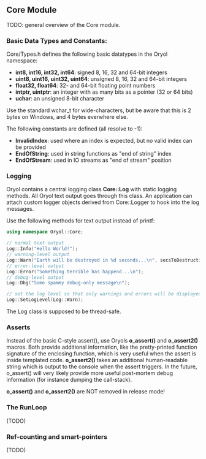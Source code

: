 ## Core Module

TODO: general overview of the Core module.

### Basic Data Types and Constants:

Core/Types.h defines the following basic datatypes in the Oryol namespace:

* **int8, int16, int32, int64**: signed 8, 16, 32 and 64-bit integers
* **uint8, uint16, uint32, uint64**: unsigned 8, 16, 32 and 64-bit integers
* **float32, float64**: 32- and 64-bit floating point numbers
* **intptr, uintptr**: an integer with as many bits as a pointer (32 or 64 bits)
* **uchar**: an unsigned 8-bit character

Use the standard wchar_t for wide-characters, but be aware that this is 2 bytes on Windows, and 4 bytes everwhere else.

The following constants are defined (all resolve to -1):

* **InvalidIndex**: used where an index is expected, but no valid index can be provided
* **EndOfString**: used in string functions as "end of string" index
* **EndOfStream**: used in IO streams as "end of stream" position

### Logging

Oryol contains a central logging class **Core::Log** with static logging methods. All Oryol text output goes through
this class. An application can attach custom logger objects derived from Core::Logger to hook into the log messages.

Use the following methods for text output instead of printf:

```cpp
using namespace Oryol::Core;

// normal text output
Log::Info("Hello World!");
// warning-level output
Log::Warn("Earth will be destroyed in %d seconds...\n", secsToDestruction);
// error-level output
Log::Error("Something terrible has happend...\n");
// debug-level output
Log::Dbg("Some spammy debug-only message\n");

// set the log level so that only warnings and errors will be displayed
Log::SetLogLevel(Log::Warn);
```

The Log class is supposed to be thread-safe.

### Asserts

Instead of the basic C-style assert(), use Oryols **o_assert()** and **o_assert2()** macros. Both provide
additional information, like the pretty-printed function signature of the enclosing function, which is
very useful when the assert is inside templated code. **o_assert2()** takes an additional human-readable
string which is output to the console when the assert triggers. In the future, o_assert() will very likely
provide more useful post-mortem debug information (for instance dumping the call-stack).

**o_assert()** and **o_assert2()** are NOT removed in release mode!

### The RunLoop

(TODO)

### Ref-counting and smart-pointers

(TODO)

